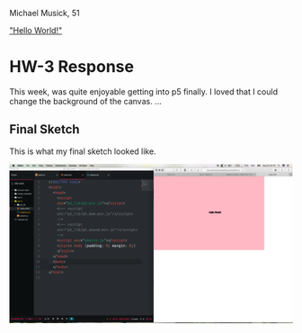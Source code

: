 Michael Musick, 51

["Hello World!"](https://michaelmusick.github.io/120-work/hw-3/)


# HW-3 Response

This week, was quite enjoyable getting into p5 finally. I loved that I could change the background of the canvas. ...


## Final Sketch

This is what my final sketch looked like.

![This is my final hw-3 sketch](imgs/hw-3_image.png)
